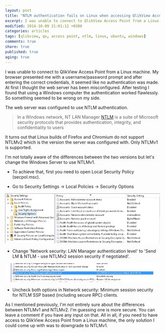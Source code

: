 ```yaml
---
layout: post
title: "NTLM authentication fails on Linux when accessing QlikView Access Point"
excerpt: I was unable to connect to QlikView Access Point from a Linux machine. My browser presented me with a username/password prompt and after entering the correct credentials, it seemed like no authentication was made.
modified: 2014-10-09 21:01:12 +0300
categories: articles
tags: [qlikview, qv, access point, ntlm, linux, ubuntu, windows]
comments: true
share: true
published: true
aging: true
---
```


I was unable to connect to QlikView Access Point from a Linux machine. My browser presented me with a username/password prompt and after entering the correct credentials, it seemed like no authentication was made. At first I thought the web server has been misconfigured. After testing I found that using a Windows computer the authentication worked flawlessly. So something seemed to be wrong on my side.

The web server was configured to use NTLM authentication.

> In a Windows network, NT LAN Manager [NTLM](https://en.wikipedia.org/wiki/NT_LAN_Manager "NTLM Wikipedia page") is a suite of Microsoft security protocols that provides authentication, integrity, and confidentiality to users

It turns out that Linux builds of Firefox and Chromium do not support NTLMv2 which is the version the server was configured with. Only NTLMv1 is supported.

I'm not totally aware of the differences between the two versions but let's change the Windows Server to use NTLMv1.

* To achieve that, first you need to open Local Security Policy (secpol.msc).

* Go to Security Settings -> Local Policies -> Security Options

![local security policy](/images/local_sec_pol.png)

* Change 'Network security: LAN Manager authentication level' to 'Send LM & NTLM - use NTLMv2 session security if negotiated'.

![local security policy](/images/network_security.png)

* Uncheck both options in Network security: Minimum session security for NTLM SSP based (including secure RPC) clients.

As I mentioned previously, I'm not entirely sure about the differences between NTLMv1 and NTLMv2. I'm guessing one is more secure. You can leave a comment if you have any input on that. All in all, if you need to have access to QlikView Access Point from a Linux machine, the only solution I could come up with was to downgrade to NTLMv1.
